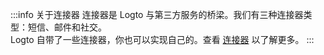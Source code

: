 :::info 关于连接器
连接器是 Logto 与第三方服务的桥梁。我们有三种连接器类型：短信、邮件和社交。<br/>
Logto 自带了一些连接器，你也可以实现自己的。查看 [连接器](#) 以了解更多。
:::
